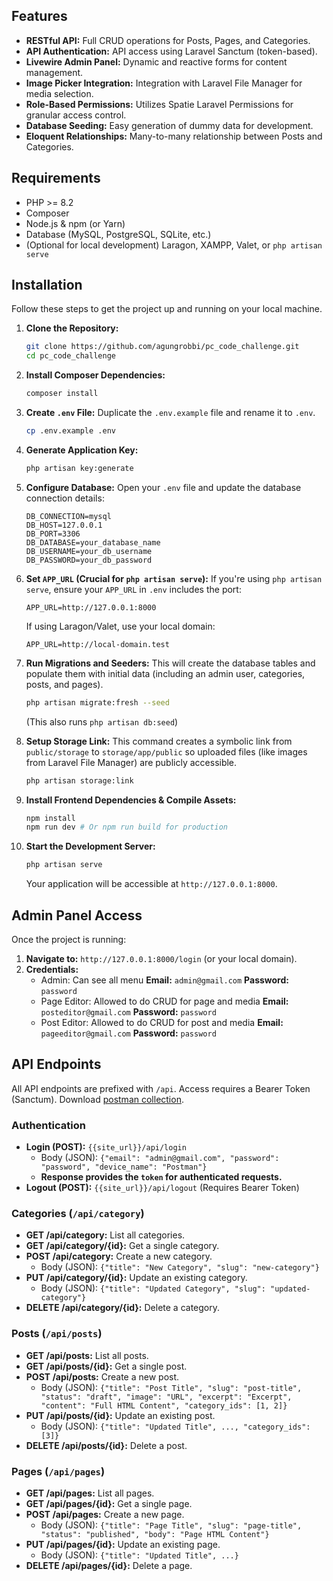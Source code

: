 ## Features

* **RESTful API:** Full CRUD operations for Posts, Pages, and Categories.
* **API Authentication:** API access using Laravel Sanctum (token-based).
* **Livewire Admin Panel:** Dynamic and reactive forms for content management.
* **Image Picker Integration:** Integration with Laravel File Manager for media selection.
* **Role-Based Permissions:** Utilizes Spatie Laravel Permissions for granular access control.
* **Database Seeding:** Easy generation of dummy data for development.
* **Eloquent Relationships:** Many-to-many relationship between Posts and Categories.

## Requirements

* PHP >= 8.2
* Composer
* Node.js & npm (or Yarn)
* Database (MySQL, PostgreSQL, SQLite, etc.)
* (Optional for local development) Laragon, XAMPP, Valet, or `php artisan serve`

## Installation

Follow these steps to get the project up and running on your local machine.

1.  **Clone the Repository:**
    ```bash
    git clone https://github.com/agungrobbi/pc_code_challenge.git
    cd pc_code_challenge
    ```

2.  **Install Composer Dependencies:**
    ```bash
    composer install
    ```

3.  **Create `.env` File:**
    Duplicate the `.env.example` file and rename it to `.env`.
    ```bash
    cp .env.example .env
    ```

4.  **Generate Application Key:**
    ```bash
    php artisan key:generate
    ```

5.  **Configure Database:**
    Open your `.env` file and update the database connection details:
    ```dotenv
    DB_CONNECTION=mysql
    DB_HOST=127.0.0.1
    DB_PORT=3306
    DB_DATABASE=your_database_name
    DB_USERNAME=your_db_username
    DB_PASSWORD=your_db_password
    ```

6.  **Set `APP_URL` (Crucial for `php artisan serve`):**
    If you're using `php artisan serve`, ensure your `APP_URL` in `.env` includes the port:
    ```dotenv
    APP_URL=http://127.0.0.1:8000
    ```
    If using Laragon/Valet, use your local domain:
    ```dotenv
    APP_URL=http://local-domain.test
    ```

7.  **Run Migrations and Seeders:**
    This will create the database tables and populate them with initial data (including an admin user, categories, posts, and pages).
    ```bash
    php artisan migrate:fresh --seed
    ```
    (This also runs `php artisan db:seed`)

8.  **Setup Storage Link:**
    This command creates a symbolic link from `public/storage` to `storage/app/public` so uploaded files (like images from Laravel File Manager) are publicly accessible.
    ```bash
    php artisan storage:link
    ```

9.  **Install Frontend Dependencies & Compile Assets:**
    ```bash
    npm install
    npm run dev # Or npm run build for production
    ```

10. **Start the Development Server:**
    ```bash
    php artisan serve
    ```
    Your application will be accessible at `http://127.0.0.1:8000`.

## Admin Panel Access

Once the project is running:

1.  **Navigate to:** `http://127.0.0.1:8000/login` (or your local domain).
2.  **Credentials:**
    -  Admin: Can see all menu
        **Email:** `admin@gmail.com`
        **Password:** `password`
    -  Page Editor: Allowed to do CRUD for page and media
        **Email:** `posteditor@gmail.com`
        **Password:** `password`
    -  Post Editor: Allowed to do CRUD for post and media
        **Email:** `pageeditor@gmail.com`
        **Password:** `password`

## API Endpoints

All API endpoints are prefixed with `/api`. Access requires a Bearer Token (Sanctum).
Download [postman collection](https://drive.google.com/file/d/11bHLmOGUpAPuvBzOPqLEa013o-U4dtKM/view?usp=drive_link).

### Authentication

* **Login (POST):** `{{site_url}}/api/login`
    * Body (JSON): `{"email": "admin@gmail.com", "password": "password", "device_name": "Postman"}`
    * **Response provides the `token` for authenticated requests.**
* **Logout (POST):** `{{site_url}}/api/logout` (Requires Bearer Token)

### Categories (`/api/category`)

* **GET /api/category:** List all categories.
* **GET /api/category/{id}:** Get a single category.
* **POST /api/category:** Create a new category.
    * Body (JSON): `{"title": "New Category", "slug": "new-category"}`
* **PUT /api/category/{id}:** Update an existing category.
    * Body (JSON): `{"title": "Updated Category", "slug": "updated-category"}`
* **DELETE /api/category/{id}:** Delete a category.

### Posts (`/api/posts`)

* **GET /api/posts:** List all posts.
* **GET /api/posts/{id}:** Get a single post.
* **POST /api/posts:** Create a new post.
    * Body (JSON): `{"title": "Post Title", "slug": "post-title", "status": "draft", "image": "URL", "excerpt": "Excerpt", "content": "Full HTML Content", "category_ids": [1, 2]}`
* **PUT /api/posts/{id}:** Update an existing post.
    * Body (JSON): `{"title": "Updated Title", ..., "category_ids": [3]}`
* **DELETE /api/posts/{id}:** Delete a post.

### Pages (`/api/pages`)

* **GET /api/pages:** List all pages.
* **GET /api/pages/{id}:** Get a single page.
* **POST /api/pages:** Create a new page.
    * Body (JSON): `{"title": "Page Title", "slug": "page-title", "status": "published", "body": "Page HTML Content"}`
* **PUT /api/pages/{id}:** Update an existing page.
    * Body (JSON): `{"title": "Updated Title", ...}`
* **DELETE /api/pages/{id}:** Delete a page.
